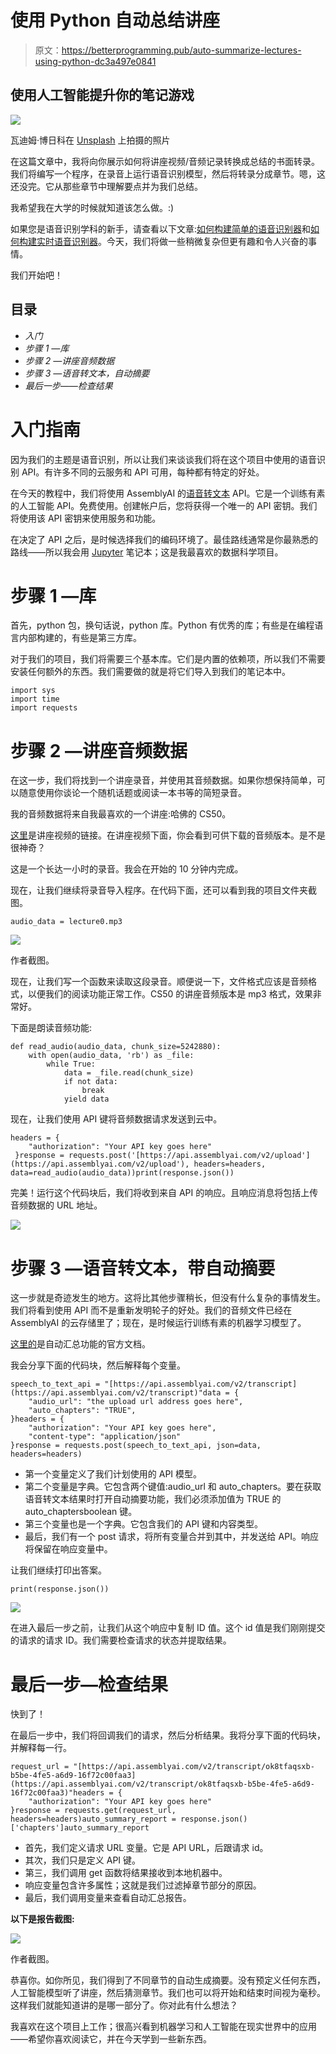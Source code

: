 # 使用 Python 自动总结讲座

> 原文：<https://betterprogramming.pub/auto-summarize-lectures-using-python-dc3a497e0841>

## 使用人工智能提升你的笔记游戏

![](img/6725d8c8c616efe7e3d58f86c81895f8.png)

瓦迪姆·博日科在 [Unsplash](https://unsplash.com/?utm_source=unsplash&utm_medium=referral&utm_content=creditCopyText) 上拍摄的照片

在这篇文章中，我将向你展示如何将讲座视频/音频记录转换成总结的书面转录。我们将编写一个程序，在录音上运行语音识别模型，然后将转录分成章节。嗯，这还没完。它从那些章节中理解要点并为我们总结。

我希望我在大学的时候就知道该怎么做。:)

如果您是语音识别学科的新手，请查看以下文章:[如何构建简单的语音识别器](https://towardsdatascience.com/building-a-speech-recognizer-in-python-2dad733949b4)和[如何构建实时语音识别器](https://towardsdatascience.com/speech-recognition-in-real-time-using-python-fbbd62e6ff9d)。今天，我们将做一些稍微复杂但更有趣和令人兴奋的事情。

我们开始吧！

## 目录

*   *入门*
*   *步骤 1 —库*
*   *步骤 2 —讲座音频数据*
*   *步骤 3 —语音转文本，自动摘要*
*   *最后一步——检查结果*

# 入门指南

因为我们的主题是语音识别，所以让我们来谈谈我们将在这个项目中使用的语音识别 API。有许多不同的云服务和 API 可用，每种都有特定的好处。

在今天的教程中，我们将使用 AssemblyAI 的[语音转文本](https://www.assemblyai.com/) API。它是一个训练有素的人工智能 API。免费使用。创建帐户后，您将获得一个唯一的 API 密钥。我们将使用该 API 密钥来使用服务和功能。

在决定了 API 之后，是时候选择我们的编码环境了。最佳路线通常是你最熟悉的路线——所以我会用 [Jupyter](https://jupyter.org/) 笔记本；这是我最喜欢的数据科学项目。

# 步骤 1 —库

首先，python 包，换句话说，python 库。Python 有优秀的库；有些是在编程语言内部构建的，有些是第三方库。

对于我们的项目，我们将需要三个基本库。它们是内置的依赖项，所以我们不需要安装任何额外的东西。我们需要做的就是将它们导入到我们的笔记本中。

```
import sys
import time
import requests
```

# 步骤 2 —讲座音频数据

在这一步，我们将找到一个讲座录音，并使用其音频数据。如果你想保持简单，可以随意使用你谈论一个随机话题或阅读一本书等的简短录音。

我的音频数据将来自我最喜欢的一个讲座:哈佛的 CS50。

[这里](https://cs50.harvard.edu/x/2020/weeks/0/)是讲座视频的链接。在讲座视频下面，你会看到可供下载的音频版本。是不是很神奇？

这是一个长达一小时的录音。我会在开始的 10 分钟内完成。

现在，让我们继续将录音导入程序。在代码下面，还可以看到我的项目文件夹截图。

```
audio_data = lecture0.mp3
```

![](img/ccadc1e28ef674e2a40de51170f1946a.png)

作者截图。

现在，让我们写一个函数来读取这段录音。顺便说一下，文件格式应该是音频格式，以便我们的阅读功能正常工作。CS50 的讲座音频版本是 mp3 格式，效果非常好。

下面是朗读音频功能:

```
def read_audio(audio_data, chunk_size=5242880):
    with open(audio_data, 'rb') as _file:
        while True:
            data = _file.read(chunk_size)
            if not data:
                break
            yield data
```

现在，让我们使用 API 键将音频数据请求发送到云中。

```
headers = {
    "authorization": "Your API key goes here"
 }response = requests.post('[https://api.assemblyai.com/v2/upload'](https://api.assemblyai.com/v2/upload'), headers=headers, data=read_audio(audio_data))print(response.json())
```

完美！运行这个代码块后，我们将收到来自 API 的响应。且响应消息将包括上传音频数据的 URL 地址。

![](img/8b038698caa98552db56cf56a399b904.png)

# 步骤 3 —语音转文本，带自动摘要

这一步就是奇迹发生的地方。这将比其他步骤稍长，但没有什么复杂的事情发生。我们将看到使用 API 而不是重新发明轮子的好处。我们的音频文件已经在 AssemblyAI 的云存储里了；现在，是时候运行训练有素的机器学习模型了。

[这里的](https://docs.assemblyai.com/audio-intelligence#auto-chapters-summarization)是自动汇总功能的官方文档。

我会分享下面的代码块，然后解释每个变量。

```
speech_to_text_api = "[https://api.assemblyai.com/v2/transcript](https://api.assemblyai.com/v2/transcript)"data = {
    "audio_url": "the upload url address goes here",
    "auto_chapters": "TRUE",
}headers = {
    "authorization": "Your API key goes here",
    "content-type": "application/json"
}response = requests.post(speech_to_text_api, json=data, headers=headers)
```

*   第一个变量定义了我们计划使用的 API 模型。
*   第二个变量是字典。它包含两个键值:audio_url 和 auto_chapters。要在获取语音转文本结果时打开自动摘要功能，我们必须添加值为 TRUE 的 auto_chaptersboolean 键。
*   第三个变量也是一个字典。它包含我们的 API 键和内容类型。
*   最后，我们有一个 post 请求，将所有变量合并到其中，并发送给 API。响应将保留在响应变量中。

让我们继续打印出答案。

```
print(response.json())
```

![](img/fe2a2b05f3180c3d4bfb9334516f608a.png)

在进入最后一步之前，让我们从这个响应中复制 ID 值。这个 id 值是我们刚刚提交的请求的请求 ID。我们需要检查请求的状态并提取结果。

# 最后一步—检查结果

快到了！

在最后一步中，我们将回调我们的请求，然后分析结果。我将分享下面的代码块，并解释每一行。

```
request_url = "[https://api.assemblyai.com/v2/transcript/ok8tfaqsxb-b5be-4fe5-a6d9-16f72c00faa3](https://api.assemblyai.com/v2/transcript/ok8tfaqsxb-b5be-4fe5-a6d9-16f72c00faa3)"headers = {
    "authorization": "Your API key goes here"
}response = requests.get(request_url, headers=headers)auto_summary_report = response.json()['chapters']auto_summary_report
```

*   首先，我们定义请求 URL 变量。它是 API URL，后跟请求 id。
*   其次，我们只是定义 API 键。
*   第三，我们调用 get 函数将结果接收到本地机器中。
*   响应变量包含许多属性；这就是我们过滤掉章节部分的原因。
*   最后，我们调用变量来查看自动汇总报告。

**以下是报告截图:**

![](img/6c7c60ef3bde34db53969664ad41a7ee.png)

作者截图。

恭喜你。如你所见，我们得到了不同章节的自动生成摘要。没有预定义任何东西，人工智能模型听了讲座，然后猜测章节。我们也可以将开始和结束时间视为毫秒。这样我们就能知道讲的是哪一部分了。你对此有什么想法？

我喜欢在这个项目上工作；很高兴看到机器学习和人工智能在现实世界中的应用——希望你喜欢阅读它，并在今天学到一些新东西。